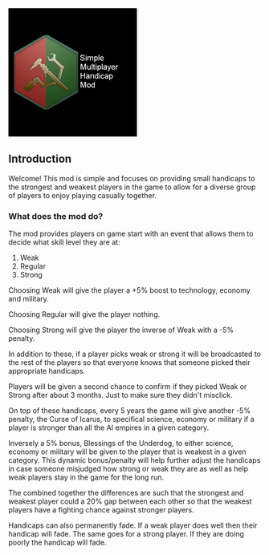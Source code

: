 <img src="thumbnail.png" width="256" />

## Introduction
Welcome! This mod is simple and focuses on providing small handicaps to the strongest and weakest players in the game to allow for a diverse group of players to enjoy playing casually together.

### What does the mod do?
The mod provides players on game start with an event that allows them to decide what skill level they are at:

1. Weak
2. Regular
3. Strong

Choosing Weak will give the player a +5% boost to technology, economy and military.

Choosing Regular will give the player nothing.

Choosing Strong will give the player the inverse of Weak with a -5% penalty.

In addition to these, if a player picks weak or strong it will be broadcasted to the rest of the players so that everyone knows that someone picked their appropriate handicaps.

Players will be given a second chance to confirm if they picked Weak or Strong after about 3 months. Just to make sure they didn't misclick.

On top of these handicaps, every 5 years the game will give another -5% penalty, the Curse of Icarus, to specifical science, economy or military if a player is stronger than all the AI empires in a given category.

Inversely a 5% bonus, Blessings of the Underdog, to either science, economy or military will be given to the player that is weakest in a given category. This dynamic bonus/penalty will help further adjust the handicaps in case someone misjudged how strong or weak they are as well as help weak players stay in the game for the long run.

The combined together the differences are such that the strongest and weakest player could a 20% gap between each other so that the weakest players have a fighting chance against stronger players.

Handicaps can also permanently fade. If a weak player does well then their handicap will fade. The same goes for a strong player. If they are doing poorly the handicap will fade.